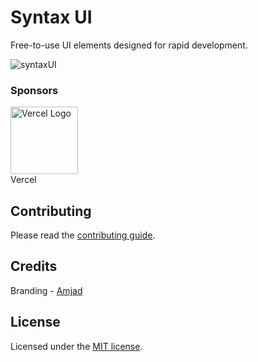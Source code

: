 # Syntax UI

Free-to-use UI elements designed for rapid development.

![syntaxUI](https://raw.githubusercontent.com/Ansub/syntaxUI/main/src/app/opengraph-image.png)

### Sponsors


<!--sponsors start-->
<td align="center" valign="top">
        <a href="https://vercel.com" target="_blank">
          <img width="108" src="https://avatars.githubusercontent.com/u/14985020?s=200&v=4" alt="Vercel Logo" />
        </a><br />
        <div>Vercel</div>
      </td>
      

## Contributing

Please read the [contributing guide](/CONTRIBUTING.md).

## Credits
Branding - [Amjad](https://twitter.com/amjaddsn/)

## License

Licensed under the [MIT license](https://git.new/syntax/blob/main/LICENSE).
